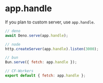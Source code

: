 # app.handle
If you plan to custom server, use `app.handle`.
```js
// deno
await Deno.serve(app.handle);

// node
http.createServer(app.handle).listen(3000);

// bun
Bun.serve({ fetch: app.handle });

// CF-Workers
export default { fetch: app.handle };
```